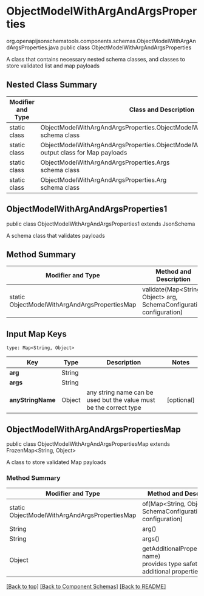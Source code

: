 # ObjectModelWithArgAndArgsProperties
org.openapijsonschematools.components.schemas.ObjectModelWithArgAndArgsProperties.java
public class ObjectModelWithArgAndArgsProperties

A class that contains necessary nested schema classes, and classes to store validated list and map payloads

## Nested Class Summary
| Modifier and Type | Class and Description |
| ----------------- | ---------------------- |
| static class | ObjectModelWithArgAndArgsProperties.ObjectModelWithArgAndArgsProperties1<br> schema class |
| static class | ObjectModelWithArgAndArgsProperties.ObjectModelWithArgAndArgsPropertiesMap<br> output class for Map payloads |
| static class | ObjectModelWithArgAndArgsProperties.Args<br> schema class |
| static class | ObjectModelWithArgAndArgsProperties.Arg<br> schema class |

## ObjectModelWithArgAndArgsProperties1
public class ObjectModelWithArgAndArgsProperties1
extends JsonSchema

A schema class that validates payloads


## Method Summary
| Modifier and Type | Method and Description |
| ----------------- | ---------------------- |
| static ObjectModelWithArgAndArgsPropertiesMap | validate(Map<String, Object> arg, SchemaConfiguration configuration) |

## Input Map Keys
```
type: Map<String, Object>
```
Key | Type |  Description | Notes
------------ | ------------- | ------------- | -------------
**arg** | String |  |
**args** | String |  |
**anyStringName** | Object | any string name can be used but the value must be the correct type | [optional]

## ObjectModelWithArgAndArgsPropertiesMap
public class ObjectModelWithArgAndArgsPropertiesMap
extends FrozenMap<String, Object>

A class to store validated Map payloads

### Method Summary
| Modifier and Type | Method and Description |
| ----------------- | ---------------------- |
| static ObjectModelWithArgAndArgsPropertiesMap | of(Map<String, Object> arg, SchemaConfiguration configuration) |
| String | arg()<br> |
| String | args()<br> |
| Object | getAdditionalProperty(String name)<br>provides type safety for additional properties |

[[Back to top]](#top) [[Back to Component Schemas]](../../../README.md#Component-Schemas) [[Back to README]](../../../README.md)
